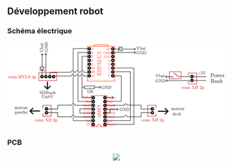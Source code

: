 ## Développement robot

### Schéma électrique

<p align="center"> 
  <img src="./robot_schema_electrique.png" width="500">
<p/>

  ### PCB

<p align="center"> 
  <img src="./robot_pcbV2.png" width="500">
<p/>
